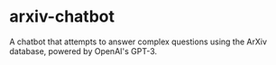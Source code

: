 # arxiv-chatbot
A chatbot that attempts to answer complex questions using the ArXiv database, powered by OpenAI's GPT-3.
